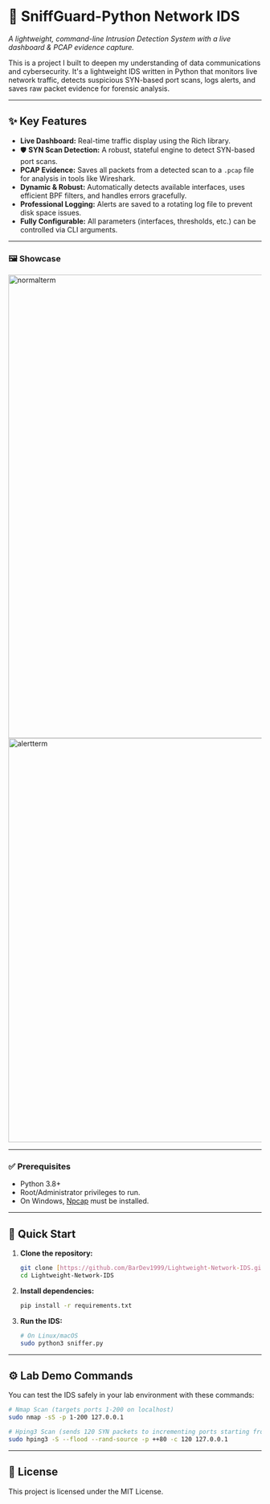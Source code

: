 # 🐍 SniffGuard-Python Network IDS
*A lightweight, command-line Intrusion Detection System with a live dashboard & PCAP evidence capture.*

This is a project I built to deepen my understanding of data communications and cybersecurity. It's a lightweight IDS written in Python that monitors live network traffic, detects suspicious SYN-based port scans, logs alerts, and saves raw packet evidence for forensic analysis.

---
## ✨ Key Features
* **Live Dashboard:** Real-time traffic display using the Rich library.
* 🛡️ **SYN Scan Detection:** A robust, stateful engine to detect SYN-based port scans.
* **PCAP Evidence:** Saves all packets from a detected scan to a `.pcap` file for analysis in tools like Wireshark.
* **Dynamic & Robust:** Automatically detects available interfaces, uses efficient BPF filters, and handles errors gracefully.
* **Professional Logging:** Alerts are saved to a rotating log file to prevent disk space issues.
* **Fully Configurable:** All parameters (interfaces, thresholds, etc.) can be controlled via CLI arguments.

---

### 🖼️ Showcase
<img width="1902" height="922" alt="normalterm" src="https://github.com/user-attachments/assets/3b942c29-8003-4ccf-bdca-dc30c8913276" />
<img width="1407" height="804" alt="alertterm" src="https://github.com/user-attachments/assets/7eed5f88-d8f2-49d0-8928-b2b7fe3b773d" />




---

### ✅ Prerequisites
* Python 3.8+
* Root/Administrator privileges to run.
* On Windows, [Npcap](https://npcap.com/) must be installed.

---

## 🚀 Quick Start

1.  **Clone the repository:**
    ```bash
    git clone [https://github.com/BarDev1999/Lightweight-Network-IDS.git](https://github.com/BarDev1999/Lightweight-Network-IDS.git)
    cd Lightweight-Network-IDS
    ```

2.  **Install dependencies:**
    ```bash
    pip install -r requirements.txt
    ```

3.  **Run the IDS:**
    ```bash
    # On Linux/macOS
    sudo python3 sniffer.py
    ```

---

## ⚙️ Lab Demo Commands
You can test the IDS safely in your lab environment with these commands:

```bash
# Nmap Scan (targets ports 1-200 on localhost)
sudo nmap -sS -p 1-200 127.0.0.1

# Hping3 Scan (sends 120 SYN packets to incrementing ports starting from 80)
sudo hping3 -S --flood --rand-source -p ++80 -c 120 127.0.0.1
```

---

## 📜 License
This project is licensed under the MIT License.
